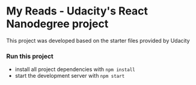 # My Reads - Udacity's React Nanodegree project

This project was developed based on the starter files provided by Udacity

### Run this project

* install all project dependencies with `npm install`
* start the development server with `npm start`

